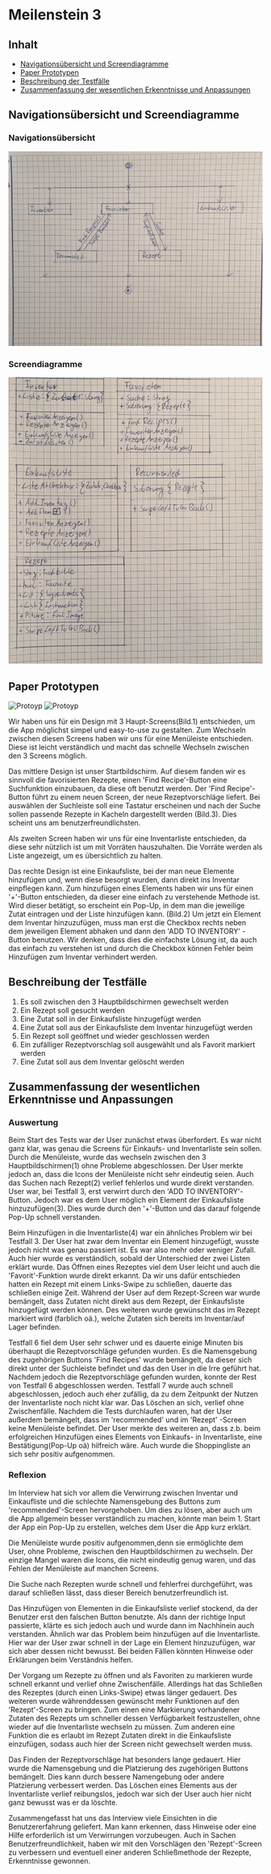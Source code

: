 # Meilenstein 3

## Inhalt

*  [Navigationsübersicht und Screendiagramme](#navigationsübersicht-und-screendiagramme)
*  [Paper Prototypen](#paper-prototypen)
*  [Beschreibung der Testfälle](#beschreibung-der-testfälle)
*  [Zusammenfassung der wesentlichen Erkenntnisse und Anpassungen](#zusammenfassung-der-wesentlichen-erkenntnisse-und-anpassungen)

## Navigationsübersicht und Screendiagramme

### Navigationsübersicht

![Diagram](20230526_160343.jpg)
### Screendiagramme

![Diagram](Screendiagramme.jpg)

## Paper Prototypen

![Protoyp](https://code.fbi.h-da.de/human-computer-interaction/HCI_SS23_Meyer/HCI_SS23_Meyer_Gruppe3-Junker_Kohl_Putranto_Wroblewski/-/blob/main/Meilenstein%203/Paper%20Prototype/Prototyp1.png)
![Protoyp](https://code.fbi.h-da.de/human-computer-interaction/HCI_SS23_Meyer/HCI_SS23_Meyer_Gruppe3-Junker_Kohl_Putranto_Wroblewski/-/blob/main/Meilenstein%203/Paper%20Prototype/Prototyp2.png)

Wir haben uns für ein Design mit 3 Haupt-Screens(Bild.1) entschieden, um die App möglichst simpel und easy-to-use zu gestalten. Zum Wechseln zwischen diesen Screens haben wir uns für eine Menüleiste entschieden.  Diese ist leicht verständlich und macht das schnelle Wechseln zwischen den 3 Screens möglich.

Das mittlere Design ist unser Startbildschirm. Auf diesem fanden wir es sinnvoll die favorisierten Rezepte, einen 'Find Recipe'-Button
eine Suchfunktion einzubauen, da diese oft benutzt werden. Der 'Find Recipe'-Button führt zu einem neuen Screen, der neue Rezeptvorschläge liefert. Bei auswählen der Suchleiste soll eine Tastatur erscheinen und nach der Suche sollen
passende Rezepte in Kacheln dargestellt werden (Bild.3). Dies scheint uns am benutzerfreundlichsten.


Als zweiten Screen haben wir uns für eine Inventarliste entschieden, da diese sehr nützlich ist um mit Vorräten hauszuhalten. Die Vorräte werden als Liste angezeigt, um es übersichtlich zu halten.

Das rechte Design ist eine Einkaufsliste, bei der man neue Elemente hinzufügen und, wenn diese besorgt wurden, dann direkt ins Inventar einpflegen kann. Zum hinzufügen eines Elements haben wir uns für einen '+'-Button entschieden, da dieser eine einfach zu verstehende Methode ist. Wird dieser betätigt, so erscheint ein Pop-Up, in dem man die jeweilige Zutat eintragen und der Liste hinzufügen kann. (Bild.2) Um jetzt ein Element dem Inventar hinzuzufügen, muss man erst die Checkbox rechts neben dem jeweiligen Element abhaken und dann den 'ADD TO INVENTORY' -Button benutzen. Wir denken, dass dies die einfachste Lösung ist, da auch das einfach zu verstehen ist und durch die Checkbox können Fehler beim Hinzufügen zum Inventar verhindert werden.

## Beschreibung der Testfälle

1. Es soll zwischen den 3 Hauptbildschirmen gewechselt werden
2. Ein Rezept soll gesucht werden
3. Eine Zutat soll in der Einkaufsliste hinzugefügt werden
4. Eine Zutat soll aus der Einkaufsliste dem Inventar hinzugefügt werden
5. Ein Rezept soll geöffnet und wieder geschlossen werden
6. Ein zufälliger Rezeptvorschlag soll ausgewählt und als Favorit markiert werden
7. Eine Zutat soll aus dem Inventar gelöscht werden

## Zusammenfassung der wesentlichen Erkenntnisse und Anpassungen

### Auswertung

Beim Start des Tests war der User zunächst etwas überfordert. Es war nicht ganz klar, was
genau die Screens für Einkaufs- und Inventarliste sein sollen. Durch die Menüleiste, wurde das wechseln zwischen den 3 Hauptbildschirmen(1) ohne Probleme abgeschlossen. Der User merkte jedoch an, dass die Icons der Menüleiste nicht sehr eindeutig seien. Auch das Suchen nach Rezept(2) verlief fehlerlos und wurde direkt verstanden. User war, bei Testfall 3, erst verwirrt durch den 'ADD TO INVENTORY'-Button. Jedoch war es dem User möglich ein Element der Einkaufsliste hinzuzufügen(3). Dies wurde durch den '+'-Button und das darauf folgende Pop-Up schnell verstanden. 

Beim Hinzufügen in die Inventarliste(4) war ein ähnliches Problem wir bei Testfall 3. Der User hat zwar dem Inventar ein Element hinzugefügt, wusste jedoch nicht was genau passiert ist. Es war also mehr oder weniger Zufall. Auch hier wurde es verständlich, sobald der Unterschied der zwei Listen erklärt wurde. Das Öffnen eines Rezeptes viel dem User leicht und auch die 'Favorit'-Funktion wurde direkt erkannt. Da wir uns dafür entschieden hatten ein Rezept mit einem Links-Swipe zu schließen, dauerte das schließen einige Zeit. Während der User auf dem Rezept-Screen war wurde bemängelt, dass Zutaten nicht direkt aus dem Rezept, der Einkaufsliste hinzugefügt werden können. Des weiteren wurde gewünscht das im Rezept markiert wird (farblich oä.), welche Zutaten sich bereits im Inventar/auf Lager befinden. 

Testfall 6 fiel dem User sehr schwer und es dauerte einige Minuten bis überhaupt die Rezeptvorschläge gefunden wurden. Es die Namensgebung des zugehörigen Buttons 'Find Recipes' wurde bemängelt, da dieser sich direkt unter der Suchleiste befindet und das den User in die Irre geführt hat. Nachdem jedoch die Rezeptvorschläge gefunden wurden, konnte der Rest von Testfall 6 abgeschlossen werden. Testfall 7 wurde auch schnell abgeschlossen, jedoch auch eher zufällig, da zu dem Zeitpunkt der Nutzen der Inventarliste noch nicht klar war. Das Löschen an sich, verlief ohne Zwischenfälle. Nachdem die Tests durchlaufen waren, hat der User außerdem bemängelt, dass im 'recommended' und im 'Rezept' -Screen keine Menüleiste befindet. Der User merkte des weiteren an, dass z.b. beim erfolgreichen Hinzufügen eines Elements von Einkaufs- in Inventarliste, eine Bestätigung(Pop-Up oä) hilfreich wäre. Auch wurde die Shoppingliste an sich sehr positiv aufgenommen.

### Reflexion

Im Interview hat sich vor allem die Verwirrung zwischen Inventar und Einkaufliste und die schlechte Namensgebung des Buttons zum 'recommended'-Screen hervorgehoben. Um dies zu lösen, aber auch um die App allgemein besser verständlich zu machen, könnte man beim 1. Start der App ein Pop-Up zu erstellen, welches dem User die App kurz erklärt.

Die Menüleiste wurde positiv aufgenommen,denn sie ermöglichte dem User, ohne Probleme, zwischen den Hauptbildschirmen zu wechseln. Der einzige Mangel waren die Icons, die nicht eindeutig genug waren, und das Fehlen der Menüleiste auf manchen Screens.

Die Suche nach Rezepten wurde schnell und fehlerfrei durchgeführt, was darauf schließen lässt, dass dieser Bereich benutzerfreundlich ist.

Das Hinzufügen von Elementen in die Einkaufsliste verlief stockend, da der Benutzer erst den falschen Button benutzte. Als dann der richtige Input passierte, klärte es sich jedoch auch und wurde dann im Nachhinein auch verstanden. Ähnlich war das Problem beim hinzufügen auf die Inventarliste. Hier war der User zwar schnell in der Lage ein Element hinzuzufügen, war sich aber dessen nicht bewusst. Bei beiden Fällen könnten Hinweise oder Erklärungen beim Verständnis helfen.

Der Vorgang um Rezepte zu öffnen und als Favoriten zu markieren wurde schnell erkannt und verlief ohne Zwischenfälle. Allerdings hat das Schließen des Rezeptes (durch einen Links-Swipe) etwas länger gedauert. Des weiteren wurde währenddessen gewünscht mehr Funktionen auf den 'Rezept'-Screen zu bringen. Zum einen eine Markierung vorhandener Zutaten des Rezepts um schneller dessen Verfügbarkeit festzustellen, ohne wieder auf die Inventarliste wechseln zu müssen. Zum anderen eine Funktion die es erlaubt im Rezept Zutaten direkt in die Einkaufsliste einzufügen, sodass auch hier der Screen nicht gewechselt werden muss.

Das Finden der Rezeptvorschläge hat besonders lange gedauert. Hier wurde die Namensgebung und die Platzierung des zugehörigen Buttons bemängelt. Dies kann durch bessere Namengebung oder andere Platzierung verbessert werden. Das Löschen eines Elements aus der Inventarliste verlief reibungslos, jedoch war sich der User auch hier nicht ganz bewusst was er da löschte. 

Zusammengefasst hat uns das Interview viele Einsichten in die Benutzererfahrung geliefert. Man kann erkennen, dass Hinweise oder eine Hilfe erforderlich ist um Verwirrungen vorzubeugen. Auch in Sachen Benutzerfreundlichkeit, haben wir mit den Vorschlägen den 'Rezept'-Screen zu verbessern und eventuell einer anderen Schließmethode der Rezepte, Erkenntnisse gewonnen.
